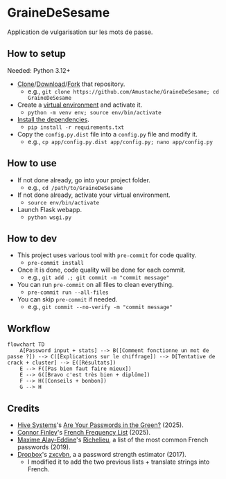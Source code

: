 # GraineDeSesame

Application de vulgarisation sur les mots de passe.

## How to setup

Needed: Python 3.12+

- [Clone](https://docs.github.com/en/repositories/creating-and-managing-repositories/cloning-a-repository)/[Download](https://docs.github.com/en/get-started/start-your-journey/downloading-files-from-github)/[Fork](https://docs.github.com/en/pull-requests/collaborating-with-pull-requests/working-with-forks/fork-a-repo) that repository.
  - e.g., `git clone https://github.com/Amustache/GraineDeSesame; cd GraineDeSesame`
- Create a [virtual environment](https://docs.python.org/3/library/venv.html) and activate it.
  - `python -m venv env; source env/bin/activate`
- [Install the dependencies](https://docs.python.org/3/installing/index.html).
  - `pip install -r requirements.txt`
- Copy the `config.py.dist` file into a `config.py` file and modify it.
  - e.g., `cp app/config.py.dist app/config.py; nano app/config.py`

## How to use

- If not done already, go into your project folder.
  - e.g., `cd /path/to/GraineDeSesame`
- If not done already, activate your virtual environment.
  - `source env/bin/activate`
- Launch Flask webapp.
  - `python wsgi.py`

## How to dev

- This project uses various tool with `pre-commit` for code quality.
  - `pre-commit install`
- Once it is done, code quality will be done for each commit.
  - e.g., `git add .; git commit -m "commit message"`
- You can run `pre-commit` on all files to clean everything.
  - `pre-commit run --all-files`
- You can skip `pre-commit` if needed.
  - e.g., `git commit --no-verify -m "commit message"`

## Workflow

```mermaid
flowchart TD
    A[Password input + stats] --> B([Comment fonctionne un mot de passe ?]) --> C([Explications sur le chiffrage]) --> D[Tentative de crack + cluster] --> E([Résultats])
    E --> F([Pas bien faut faire mieux])
    E --> G([Bravo c'est très bien + diplôme])
    F --> H([Conseils + bonbon])
    G --> H
```

## Credits
- [Hive Systems](https://www.hivesystems.com/)'s [Are Your Passwords in the Green?](https://www.hivesystems.com/blog/are-your-passwords-in-the-green) (2025).
- [Connor Finley](https://gist.github.com/cofinley)'s [French Frequency List](https://gist.github.com/cofinley/262765821e4defbc8ff2bdb3356a853b) (2025).
- [Maxime Alay-Eddine](https://github.com/tarraschk)'s [Richelieu](https://github.com/tarraschk/richelieu), a list of the most common French passwords (2019).
- [Dropbox](https://github.com/dropbox)'s [zxcvbn](https://github.com/dropbox/zxcvbn), a a password strength estimator (2017).
  - I modified it to add the two previous lists + translate strings into French.